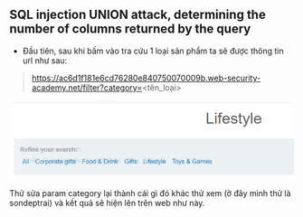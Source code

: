 ## SQL injection UNION attack, determining the number of columns returned by the query
- Đầu tiên, sau khi bấm vào tra cứu 1 loại sản phẩm ta sẽ được thông tin url như sau:

> https://ac6d1f181e6cd76280e840750070009b.web-security-academy.net/filter?category=<tên_loại>

![1](imgs/1.png?raw=true)

Thử sửa param category lại thành cái gì đó khác thử xem (ở đây mình thử là sondeptrai) và kết quả sẽ hiện lên trên web như này.